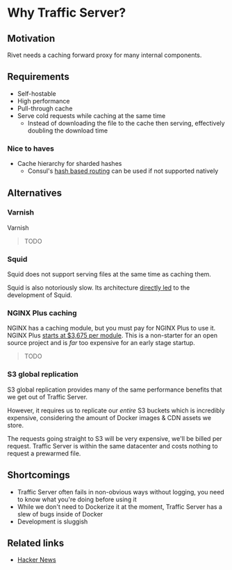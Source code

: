 # Why Traffic Server?

## Motivation

Rivet needs a caching forward proxy for many internal components.

## Requirements

- Self-hostable
- High performance
- Pull-through cache
- Serve cold requests while caching at the same time
    - Instead of downloading the file to the cache then serving, effectively doubling the download time

### Nice to haves

- Cache hierarchy for sharded hashes
    - Consul's [hash based routing](https://developer.hashicorp.com/consul/docs/connect/config-entries/service-resolver#hashpolicies) can be used if not supported natively

## Alternatives

### Varnish

Varnish

> TODO

### Squid

Squid does not support serving files at the same time as caching them.

Squid is also notoriously slow. Its architecture [directly led](https://info.varnish-software.com/blog/varnish-or-squid) to the development of Squid.

### NGINX Plus caching

NGINX has a caching module, but you must pay for NGINX Plus to use it. NGINX Plus [starts at $3,675 per module](http://web.archive.org/web/20230601061826/https://www.nginx.com/pricing/). This is a non-starter for an open source project and is _far_ too expensive for an early stage startup.

> TODO

### S3 global replication

S3 global replication provides many of the same performance benefits that we get out of Traffic Server.

However, it requires us to replicate our _entire_ S3 buckets which is incredibly expensive, considering the amount of Docker images & CDN assets we store.

The requests going straight to S3 will be very expensive, we'll be billed per request. Traffic Server is within the same datacenter and costs nothing to request a prewarmed file.

## Shortcomings

- Traffic Server often fails in non-obvious ways without logging, you need to know what you're doing before using it
- While we don't need to Dockerize it at the moment, Traffic Server has a slew of bugs inside of Docker
- Development is sluggish

## Related links

- [Hacker News](https://news.ycombinator.com/item?id=10983331)
